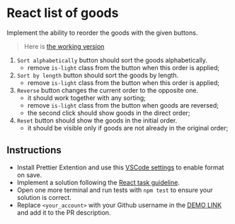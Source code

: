 # React list of goods

Implement the ability to reorder the goods with the given buttons.

> Here is [the working version](https://mate-academy.github.io/react_list-of-goods/)

1. `Sort alphabetically` button should sort the goods alphabetically.
    - remove `is-light` class from the button when this order is applied;
1. `Sort by length` button should sort the goods by length.
    - remove `is-light` class from the button when this order is applied;
1. `Reverse` button changes the current order to the opposite one.
    - it should work together with any sorting;
    - remove `is-light` class from the button when goods are reversed;
    - the second click should show goods in the direct order;
1. `Reset` button should show the goods in the initial order.
    - it should be visible only if goods are not already in the original order;

## Instructions
- Install Prettier Extention and use this [VSCode settings](https://mate-academy.github.io/fe-program/tools/vscode/settings.json) to enable format on save.
- Implement a solution following the [React task guideline](https://github.com/mate-academy/react_task-guideline#react-tasks-guideline).
- Open one more terminal and run tests with `npm test` to ensure your solution is correct.
- Replace `<your_account>` with your Github username in the [DEMO LINK](https://AlexandeeerG.github.io/react_list-of-goods-js/) and add it to the PR description.
